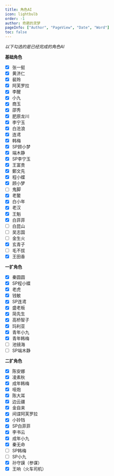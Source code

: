```yaml
---
title: 角色AI
icon: lightbulb
order: -1
author: 奇葩的灵梦
pageInfo: ["Author", "PageView", "Date", "Word"]
toc: false
---
```


*以下勾选的是已经完成的角色AI*

**基础角色**

- [x] 张一挺
- [x] 黄济仁
- [x] 裴玲
- [x] 阿芙罗拉
- [x] 李醒
- [x] 小九
- [x] 商玉
- [x] 邵秀
- [x] 肥原龙川
- [x] 李宁玉
- [x] 白沧浪
- [x] 连鸢
- [x] 韩梅
- [x] SP顾小梦
- [x] 端木静
- [x] SP李宁玉
- [x] 王富贵
- [x] 鄭文先
- [x] 程小蝶
- [x] 顾小梦
- [ ] 鬼脚
- [x] 老鳖
- [x] 白小年
- [x] 老汉
- [x] 王魁
- [x] 白菲菲
- [ ] 白昆山
- [ ] 吴志国
- [ ] 金生火
- [x] 玄青子
- [ ] 毛不拔
- [x] 王田香

**一扩角色**

- [x] 秦圆圆
- [x] SP程小蝶
- [x] 老虎
- [x] 钱敏
- [x] SP连鸢
- [x] 盛老板
- [x] 简先生
- [x] 高桥智子
- [x] 玛利亚
- [x] 青年小九
- [x] 青年韩梅
- [ ] 池镜海
- [ ] SP端木静

**二扩角色**

- [x] 陈安娜
- [x] 凌素秋
- [x] 成年韩梅
- [x] 哑炮
- [x] 陈大耳
- [x] 边云疆
- [x] 金自来
- [x] 间谍阿芙罗拉
- [x] 小铃铛
- [x] SP白菲菲
- [x] 李书云
- [x] 成年小九
- [x] 秦无命
- [ ] SP韩梅
- [ ] SP小九
- [x] 孙守謨（参谋）
- [x] 王响（火车司机）
